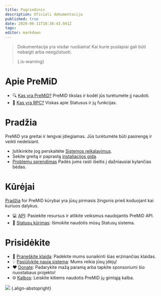 ```yaml
---
title: Pagrindinis
description: Oficiali dokumentacija
published: true
date: 2020-06-11T18:38:43.041Z
tags:
editor: markdown
---
```


> Dokumentacija yra visdar ruošiama! Kai kurie puslapiai gali būti nebaigti arba neegzistuoti. 
> 
> {.is-warning}

# Apie PreMiD
- :mag: [Kas yra PreMiD?](/about) PreMiD tikslas ir kodėl jūs turėtumėte jį naudoti.
- :link: [Kas yra RPC?](https://discordapp.com/rich-presence) Viskas apie Statusus ir jų funkcijas.

# Pradžia

PreMiD yra greitai ir lengvai įdiegiamas. Jūs turėtumėte būti pasirengę ir veikti nedelsiant.

- Įsitikinkite jog perskaitėte [Sistemos reikalavimus](/install/requirements).
- Sekite greitą ir paprastą [instaliacijos gidą](/install).
- [Problemų sprendimas](/troubleshooting) Padės jums rasti išeitis į dažniausiai kylančias bėdas.

# Kūrėjai

[Pradžia](/dev) for PreMiD kūrybai yra jūsų pirmasis žingsnis prieš koduojant kai kuriuos dalykus.

- :computer: [API](/dev/api): Pasiekite resursus ir atlikite veiksmus naudojantis PreMiD API.
- :wrench: [Statusų kūrimas](/dev/presence): Išmokite naudotis mūsų Statusų sistema.

# Prisidėkite
- :bug: [Praneškite klaidą](https://github.com/PreMiD): Padėkite mums sunaikinti šias erzinančias klaidas.
- :bulb: [Pasiūlykite naują sistemą](https://discord.gg/WvfVZ8T): Mums reikia jūsų įdėjų!
- :heart: [Donate](https://www.patreon.com/Timeraa): Padarykite mažą paramą arba tapkite sponsoriumi šio nuostabaus projekto!
- :globe_with_meridians: [Kalbos](https://translate.premid.app): Leiskite kitiems naudotis PreMiD jų gimtąją kalba.

![](https://beta.premid.app/img/logo.2b414dc2.gif) {.align-abstopright}